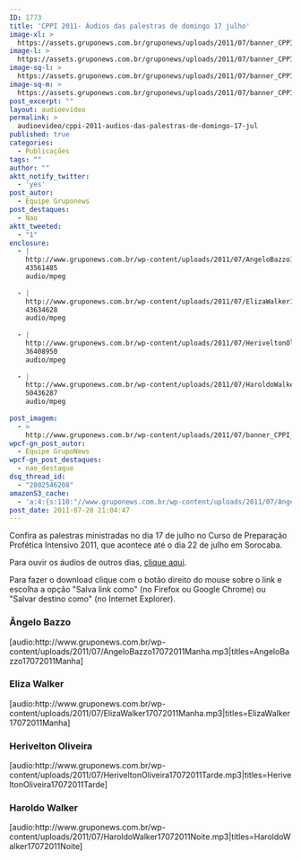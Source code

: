 ```yaml
---
ID: 1773
title: 'CPPI 2011- Áudios das palestras de domingo 17 julho'
image-xl: >
  https://assets.gruponews.com.br/gruponews/uploads/2011/07/banner_CPPI_audios-17.jpg
image-l: >
  https://assets.gruponews.com.br/gruponews/uploads/2011/07/banner_CPPI_audios-17.jpg
image-sq-l: >
  https://assets.gruponews.com.br/gruponews/uploads/2011/07/banner_CPPI_audios-17.jpg
image-sq-m: >
  https://assets.gruponews.com.br/gruponews/uploads/2011/07/banner_CPPI_audios-17-720x307.jpg
post_excerpt: ""
layout: audioevideo
permalink: >
  audioevideo/cppi-2011-audios-das-palestras-de-domingo-17-jul
published: true
categories:
  - Publicações
tags: ""
author: ""
aktt_notify_twitter:
  - 'yes'
post_autor:
  - Equipe Gruponews
post_destaques:
  - Nao
aktt_tweeted:
  - "1"
enclosure:
  - |
    http://www.gruponews.com.br/wp-content/uploads/2011/07/AngeloBazzo17072011Manha.mp3
    43561485
    audio/mpeg
    
  - |
    http://www.gruponews.com.br/wp-content/uploads/2011/07/ElizaWalker17072011Manha.mp3
    43634628
    audio/mpeg
    
  - |
    http://www.gruponews.com.br/wp-content/uploads/2011/07/HeriveltonOliveira17072011Tarde.mp3
    36408950
    audio/mpeg
    
  - |
    http://www.gruponews.com.br/wp-content/uploads/2011/07/HaroldoWalker17072011Noite.mp3
    50436287
    audio/mpeg
    
post_imagem:
  - >
    http://www.gruponews.com.br/wp-content/uploads/2011/07/banner_CPPI_audios-17.jpg
wpcf-gn_post_autor:
  - Equipe GrupoNews
wpcf-gn_post_destaques:
  - nao_destaque
dsq_thread_id:
  - "2802546208"
amazonS3_cache:
  - 'a:4:{s:110:"//www.gruponews.com.br/wp-content/uploads/2011/07/AngeloBazzo17072011Manha.mp3|titles=AngeloBazzo17072011Manha";a:1:{s:9:"timestamp";i:1501985259;}s:110:"//www.gruponews.com.br/wp-content/uploads/2011/07/ElizaWalker17072011Manha.mp3|titles=ElizaWalker17072011Manha";a:1:{s:9:"timestamp";i:1501985259;}s:124:"//www.gruponews.com.br/wp-content/uploads/2011/07/HeriveltonOliveira17072011Tarde.mp3|titles=HeriveltonOliveira17072011Tarde";a:1:{s:9:"timestamp";i:1501985259;}s:114:"//www.gruponews.com.br/wp-content/uploads/2011/07/HaroldoWalker17072011Noite.mp3|titles=HaroldoWalker17072011Noite";a:1:{s:9:"timestamp";i:1501985259;}}'
post_date: 2011-07-20 21:04:47
---
```

Confira as palestras ministradas no dia 17 de julho no Curso de Preparação Profética Intensivo 2011, que acontece até o dia 22 de julho em Sorocaba.

Para ouvir os áudios de outros dias, <a href="http://www.gruponews.com.br/assuntos/publicacoes/audio/cppi2011">clique aqui</a>.

Para fazer o download clique com o botão direito do mouse sobre o link e escolha a opção "Salva link como" (no Firefox ou Google Chrome) ou "Salvar destino como" (no Internet Explorer).
<h3>Ângelo Bazzo</h3>
[audio:http://www.gruponews.com.br/wp-content/uploads/2011/07/AngeloBazzo17072011Manha.mp3|titles=AngeloBazzo17072011Manha]
<h3>Eliza Walker</h3>
[audio:http://www.gruponews.com.br/wp-content/uploads/2011/07/ElizaWalker17072011Manha.mp3|titles=ElizaWalker17072011Manha]
<h3>Herivelton Oliveira</h3>
[audio:http://www.gruponews.com.br/wp-content/uploads/2011/07/HeriveltonOliveira17072011Tarde.mp3|titles=HeriveltonOliveira17072011Tarde]
<h3>Haroldo Walker</h3>
[audio:http://www.gruponews.com.br/wp-content/uploads/2011/07/HaroldoWalker17072011Noite.mp3|titles=HaroldoWalker17072011Noite]